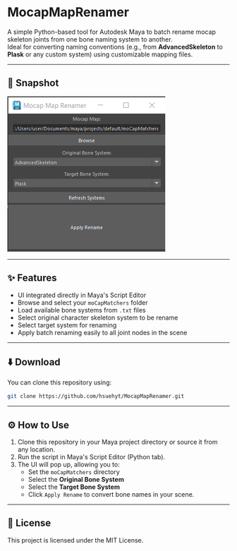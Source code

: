 # MocapMapRenamer

A simple Python-based tool for Autodesk Maya to batch rename mocap skeleton joints from one bone naming system to another.  
Ideal for converting naming conventions (e.g., from **AdvancedSkeleton** to **Plask** or any custom system) using customizable mapping files.

---

## 📸 Snapshot  
![UI Screenshot](https://github.com/hsuehyt/MocapMapRenamer/blob/main/images/Screenshot%202025-03-21%20225603.png)

---

## ✨ Features
- UI integrated directly in Maya's Script Editor
- Browse and select your `moCapMatchers` folder
- Load available bone systems from `.txt` files
- Select original character skeleton system to be rename
- Select target system for renaming  
- Apply batch renaming easily to all joint nodes in the scene  

---

## ⬇️ Download
You can clone this repository using:  
```bash
git clone https://github.com/hsuehyt/MocapMapRenamer.git
```
---

## ⚙️ How to Use
1. Clone this repository in your Maya project directory or source it from any location.
2. Run the script in Maya's Script Editor (Python tab).
3. The UI will pop up, allowing you to:
   - Set the `moCapMatchers` directory
   - Select the **Original Bone System**
   - Select the **Target Bone System**  
   - Click `Apply Rename` to convert bone names in your scene.
---

## 📜 License
This project is licensed under the MIT License.